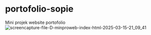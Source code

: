 # portofolio-sopie
Mini projek website portofolio 
![screencapture-file-D-minproweb-index-html-2025-03-15-21_09_41](https://github.com/user-attachments/assets/b67e5971-6c67-438a-8ef7-9754f32ff172)
